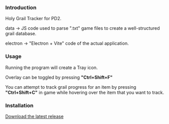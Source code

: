 ### Introduction

Holy Grail Tracker for PD2.

data -> JS code used to parse ".txt" game files to create a well-structured grail database.

electron -> "Electron + Vite" code of the actual application.

### Usage

Running the program will create a Tray icon.

Overlay can be toggled by pressing **"Ctrl+Shift+F"**

You can attempt to track grail progress for an item by pressing **"Ctrl+Shift+C"** in game while hovering over the item that you want to track.


### Installation

[Download the latest release](https://github.com/MustafaErvaErgul/PD2-Grail-Tracker/releases)
